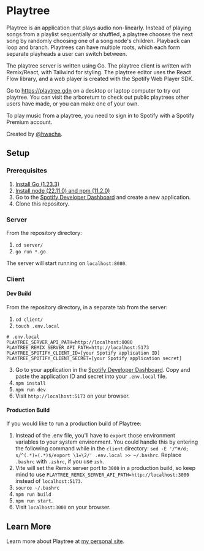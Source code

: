 # Playtree

Playtree is an application that plays audio non-linearly. Instead of playing songs from a playlist sequentially or shuffled, a playtree chooses the next song by randomly choosing one of a song node's children. Playback can loop and branch. Playtrees can have multiple roots, which each form separate playheads a user can switch between.

The playtree server is written using Go. The playtree client is written with Remix/React, with Tailwind for styling. The playtree editor uses the React Flow library, and a web player is created with the Spotify Web Player SDK.

Go to https://playtree.gdn on a desktop or laptop computer to try out playtree. You can visit the arboretum to check out public playtrees other users have made, or you can make one of your own.

To play music from a playtree, you need to sign in to Spotify with a Spotify Premium account.

Created by [@hwacha](https://github.com/hwacha).

## Setup

### Prerequisites
1. [Install Go (1.23.3)](https://go.dev/doc/install)
2. [Install node (22.11.0) and npm (11.2.0)](https://docs.npmjs.com/downloading-and-installing-node-js-and-npm)
3. Go to the [Spotify Developer Dashboard](https://developer.spotify.com/dashboard) and create a new application.
4. Clone this repository.
 
### Server
From the repository directory:
1. `cd server/`
2. `go run *.go`

The server will start running on `localhost:8080`.

### Client
#### Dev Build
From the repository directory, in a separate tab from the server:
1. `cd client/`
2. `touch .env.local`
```
# .env.local
PLAYTREE_SERVER_API_PATH=http://localhost:8080
PLAYTREE_REMIX_SERVER_API_PATH=http://localhost:5173
PLAYTREE_SPOTIFY_CLIENT_ID=[your Spotify application ID]
PLAYTREE_SPOTIFY_CLIENT_SECRET=[your Spotify application secret]
```
3. Go to your application in the [Spotify Developer Dashboard](https://developer.spotify.com/dashboard). Copy and paste the application ID and secret into your `.env.local` file.
4. `npm install`
5. `npm run dev`
6. Visit `http://localhost:5173` on your browser.

#### Production Build
If you would like to run a production build of Playtree:
1. Instead of the .env file, you'll have to `export` those environment variables to your system environment. You could handle this by entering the following command while in the `client` directory: `sed -E '/^#/d; s/^(.*)=(.*)$/export \1=\2/' .env.local >> ~/.bashrc`. Replace `.bashrc` with `.zshrc`, if you use `zsh`.
2. Vite will set the Remix server port to `3000` in a production build, so keep mind to use `PLAYTREE_REMIX_SERVER_API_PATH=http://localhost:3000` instead of `localhost:5173`.
3. `source ~/.bashrc`
4. `npm run build`
5. `npm run start`.
6. Visit `localhost:3000` on your browser.

## Learn More
Learn more about Playtree at [my personal site](https://hwacha.github.io).
